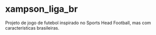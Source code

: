 # xampson_liga_br
Projeto de jogo de futebol inspirado no Sports Head Football, mas com caracteristicas brasileiras.
